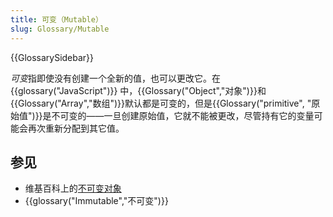 ```yaml
---
title: 可变（Mutable）
slug: Glossary/Mutable
---
```


{{GlossarySidebar}}

*可变*指即使没有创建一个全新的值，也可以更改它。在 {{glossary("JavaScript")}} 中，{{Glossary("Object","对象")}}和{{Glossary("Array","数组")}}默认都是可变的，但是{{Glossary("primitive", "原始值")}}是不可变的——一旦创建原始值，它就不能被更改，尽管持有它的变量可能会再次重新分配到其它值。

## 参见

- 维基百科上的[不可变对象](https://zh.wikipedia.org/wiki/不可變物件)
- {{glossary("Immutable","不可变")}}

